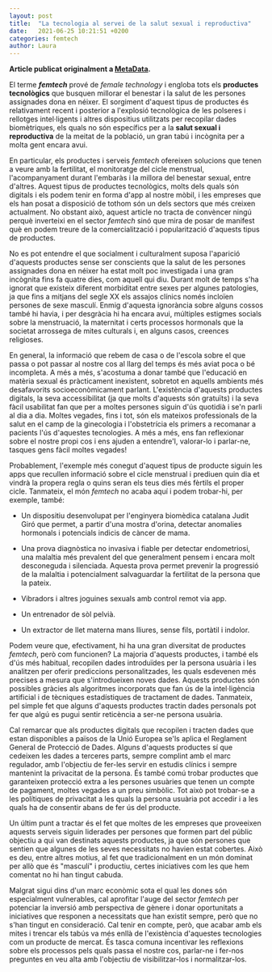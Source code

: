 ```yaml
---
layout: post
title:  "La tecnologia al servei de la salut sexual i reproductiva"
date:   2021-06-25 10:21:51 +0200
categories: femtech 
author: Laura
---
```


**Article publicat originalment a [MetaData](https://www.metadata.cat/opinio/820/tecnologia-salut-sexual-reproductiva-laura-ventosa-andreu).**

El terme ***femtech*** prové de *female technology* i engloba tots els **productes tecnològics** que busquen millorar el benestar i la salut de les persones assignades dona en néixer. El sorgiment d'aquest tipus de productes és relativament recent i posterior a l'explosió tecnològica de les polseres i rellotges intel·ligents i altres dispositius utilitzats per recopilar dades biomètriques, els quals no són específics per a la **salut sexual i reproductiva** de la meitat de la població, un gran tabú i incògnita per a molta gent encara avui.

En particular, els productes i serveis *femtech* ofereixen solucions que tenen a veure amb la fertilitat, el monitoratge del cicle menstrual, l'acompanyament durant l'embaràs i la millora del benestar sexual, entre d'altres. Aquest tipus de productes tecnològics, molts dels quals són digitals i els podem tenir en forma d'app al nostre mòbil, i les empreses que els han posat a disposició de tothom són un dels sectors que més creixen actualment. No obstant això, aquest article no tracta de convèncer ningú perquè inverteixi en el sector *femtech* sinó que mira de posar de manifest què en podem treure de la comercialització i popularització d'aquests tipus de productes.

No es pot entendre el que socialment i culturalment suposa l'aparició d'aquests productes sense ser conscients que la salut de les persones assignades dona en néixer ha estat molt poc investigada i una gran incògnita fins fa quatre dies, com aquell qui diu. Durant molt de temps s'ha ignorat que existeix diferent morbiditat entre sexes per algunes patologies, ja que fins a mitjans del segle XX els assajos clínics només incloïen persones de sexe masculí. Enmig d'aquesta ignorància sobre alguns cossos també hi havia, i per desgràcia hi ha encara avui, múltiples estigmes socials sobre la menstruació, la maternitat i certs processos hormonals que la societat arrossega de mites culturals i, en alguns casos, creences religioses.

En general, la informació que rebem de casa o de l'escola sobre el que passa o pot passar al nostre cos al llarg del temps és més aviat poca o bé incompleta. A més a més, s'acostuma a donar també que l'educació en matèria sexual és pràcticament inexistent, sobretot en aquells ambients més desafavorits socioeconòmicament parlant. L'existència d'aquests productes digitals, la seva accessibilitat (ja que molts d'aquests són gratuïts) i la seva fàcil usabilitat fan que per a moltes persones siguin d'ús quotidià i se'n parli al dia a dia. Moltes vegades, fins i tot, són els mateixos professionals de la salut en el camp de la ginecologia i l'obstetrícia els primers a recomanar a pacients l'ús d'aquestes tecnologies. A més a més, ens fan reflexionar sobre el nostre propi cos i ens ajuden a entendre'l, valorar-lo i parlar-ne, tasques gens fàcil moltes vegades!

Probablement, l'exemple més conegut d'aquest tipus de producte siguin les apps que recullen informació sobre el cicle menstrual i prediuen quin dia et vindrà la propera regla o quins seran els teus dies més fèrtils el proper cicle. Tanmateix, el món *femtech* no acaba aquí i podem trobar-hi, per exemple, també:

- Un dispositiu desenvolupat per l'enginyera biomèdica catalana Judit Giró que permet, a partir d'una mostra d'orina, detectar anomalies hormonals i potencials indicis de càncer de mama.

- Una prova diagnòstica no invasiva i fiable per detectar endometriosi, una malaltia més prevalent del que generalment pensem i encara molt desconeguda i silenciada. Aquesta prova permet prevenir la progressió de la malaltia i potencialment salvaguardar la fertilitat de la persona que la pateix.

- Vibradors i altres joguines sexuals amb control remot via app.

- Un entrenador de sòl pelvià.

- Un extractor de llet materna mans lliures, sense fils, portàtil i indolor.

Podem veure que, efectivament, hi ha una gran diversitat de productes *femtech*, però com funcionen? La majoria d'aquests productes, i també els d'ús més habitual, recopilen dades introduïdes per la persona usuària i les analitzen per oferir prediccions personalitzades, les quals esdevenen més precises a mesura que s'introdueixen noves dades. Aquests productes són possibles gràcies als algoritmes incorporats que fan ús de la intel·ligència artificial i de
tècniques estadístiques de tractament de dades. Tanmateix, pel simple fet que alguns d'aquests productes tractin dades personals pot fer que algú es pugui sentir reticència a ser-ne persona usuària.

Cal remarcar que als productes digitals que recopilen i tracten dades que estan disponibles a països de la Unió Europea se'ls aplica el Reglament General de Protecció de Dades. Alguns d'aquests productes sí que cedeixen les dades a terceres parts, sempre complint amb el marc regulador, amb l'objectiu de fer-les servir en estudis clínics i sempre mantenint la privacitat de la persona. És també comú trobar productes que garanteixen protecció extra a les persones usuàries que tenen un compte de pagament, moltes vegades a un preu simbòlic. Tot això pot trobar-se a les polítiques de privacitat a les quals la persona usuària pot accedir i a les quals ha de consentir abans de fer ús del producte.

Un últim punt a tractar és el fet que moltes de les empreses que proveeixen aquests serveis siguin liderades per persones que formen part del públic objectiu a qui van destinats aquests productes, ja que són persones que sentien que algunes de les seves necessitats no havien estat cobertes. Això es deu, entre altres motius, al fet que tradicionalment en un món dominat per allò que és "masculí" i productiu, certes iniciatives com les que hem comentat no hi han tingut cabuda.

Malgrat sigui dins d'un marc econòmic sota el qual les dones són especialment vulnerables, cal aprofitar l'auge del sector *femtech* per potenciar la inversió amb perspectiva de gènere i donar oportunitats a iniciatives que responen a necessitats que han existit sempre, però que no s'han tingut en consideració. Cal tenir en compte, però, que acabar amb els mites i trencar els tabús va més enllà de l'existència d'aquestes tecnologies com un producte de
mercat. És tasca comuna incentivar les reflexions sobre els processos pels quals passa el nostre cos, parlar-ne i fer-nos preguntes en veu alta amb l'objectiu de visibilitzar-los i normalitzar-los.